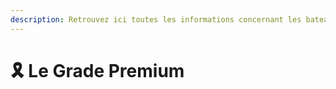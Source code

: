 ```yaml
---
description: Retrouvez ici toutes les informations concernant les bateaux
---
```


# 🎗️ Le Grade Premium

